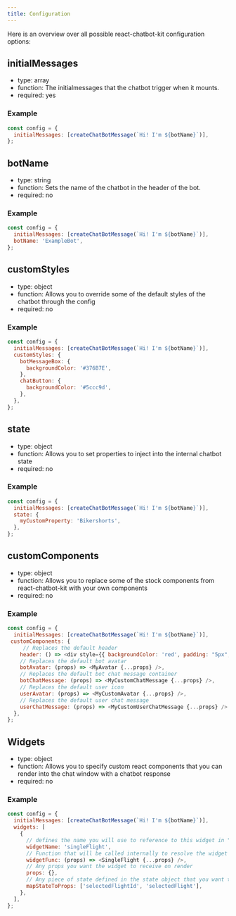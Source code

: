 ```yaml
---
title: Configuration
---
```


Here is an overview over all possible react-chatbot-kit configuration options:

## initialMessages

- type: array
- function: The initialmessages that the chatbot trigger when it mounts.
- required: yes

### Example

```js
const config = {
  initialMessages: [createChatBotMessage(`Hi! I'm ${botName}`)],
};
```

## botName

- type: string
- function: Sets the name of the chatbot in the header of the bot.
- required: no

### Example

```js
const config = {
  initialMessages: [createChatBotMessage(`Hi! I'm ${botName}`)],
  botName: 'ExampleBot',
};
```

## customStyles

- type: object
- function: Allows you to override some of the default styles of the chatbot through the config
- required: no

### Example

```js
const config = {
  initialMessages: [createChatBotMessage(`Hi! I'm ${botName}`)],
  customStyles: {
    botMessageBox: {
      backgroundColor: '#376B7E',
    },
    chatButton: {
      backgroundColor: '#5ccc9d',
    },
  },
};
```

## state

- type: object
- function: Allows you to set properties to inject into the internal chatbot state
- required: no

### Example

```js
const config = {
  initialMessages: [createChatBotMessage(`Hi! I'm ${botName}`)],
  state: {
    myCustomProperty: 'Bikershorts',
  },
};
```

## customComponents

- type: object
- function: Allows you to replace some of the stock components from react-chatbot-kit with your own components
- required: no

### Example

```js
const config = {
  initialMessages: [createChatBotMessage(`Hi! I'm ${botName}`)],
 customComponents: {
     // Replaces the default header
    header: () => <div style={{ backgroundColor: 'red', padding: "5px", borderRadius: "3px" }}>This is the header</div>
    // Replaces the default bot avatar
    botAvatar: (props) => <MyAvatar {...props} />,
    // Replaces the default bot chat message container
    botChatMessage: (props) => <MyCustomChatMessage {...props} />,
    // Replaces the default user icon
    userAvatar: (props) => <MyCustomAvatar {...props} />,
    // Replaces the default user chat message
    userChatMessage: (props) => <MyCustomUserChatMessage {...props} />
  },
};
```

## Widgets

- type: object
- function: Allows you to specify custom react components that you can render into the chat window with a chatbot response
- required: no

### Example

```js
const config = {
  initialMessages: [createChatBotMessage(`Hi! I'm ${botName}`)],
  widgets: [
    {
      // defines the name you will use to reference to this widget in "createChatBotMessage".
      widgetName: 'singleFlight',
      // Function that will be called internally to resolve the widget
      widgetFunc: (props) => <SingleFlight {...props} />,
      // Any props you want the widget to receive on render
      props: {},
      // Any piece of state defined in the state object that you want to pass down to this widget
      mapStateToProps: ['selectedFlightId', 'selectedFlight'],
    },
  ],
};
```
